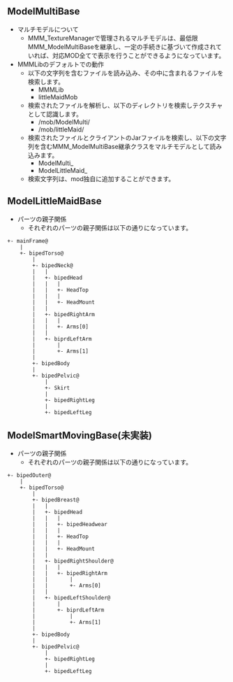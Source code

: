 ## ModelMultiBase
- マルチモデルについて
    - MMM_TextureManagerで管理されるマルチモデルは、最低限MMM_ModelMultiBaseを継承し、一定の手続きに基づいて作成されていれば、対応MOD全てで表示を行うことができるようになっています。	
- MMMLibのデフォルトでの動作
    - 以下の文字列を含むファイルを読み込み、その中に含まれるファイルを検索します。
        - MMMLib
        - littleMaidMob
    - 検索されたファイルを解析し、以下のディレクトリを検索しテクスチャとして認識します。
        - /mob/ModelMulti/
        - /mob/littleMaid/
    - 検索されたファイルとクライアントのJarファイルを検索し、以下の文字列を含むMMM_ModelMultiBase継承クラスをマルチモデルとして読み込みます。
        - ModelMulti_
        - ModelLittleMaid_
    - 検索文字列は、mod独自に追加することができます。


## ModelLittleMaidBase
- パーツの親子関係
    - それぞれのパーツの親子関係は以下の通りになっています。
~~~~
+- mainFrame@
	|
	+- bipedTorso@
		|
		+- bipedNeck@
		|	|
		|	+- bipedHead
		|	|	|
		|	|	+- HeadTop
		|	|	|
		|	|	+- HeadMount
		|	|
		|	+- bipedRightArm
		|	|	|
		|	|	+- Arms[0]
		|	|
		|	+- biprdLeftArm
		|		|
		|		+- Arms[1]
		|
		+- bipedBody
		|
		+- bipedPelvic@
			|
			+- Skirt
			|
			+- bipedRightLeg
			|
			+- bipedLeftLeg
~~~~

## ModelSmartMovingBase(未実装)
- パーツの親子関係
    - それぞれのパーツの親子関係は以下の通りになっています。
~~~~
+- bipedOuter@
	|
	+- bipedTorso@
		|
		+- bipedBreast@
		|	|
		|	+- bipedHead
		|	|	|
		|	|	+- bipedHeadwear
		|	|	|
		|	|	+- HeadTop
		|	|	|
		|	|	+- HeadMount
		|	|
		|	+- bipedRightShoulder@
		|	|	|
		|	|	+- bipedRightArm
		|	|		|
		|	|		+- Arms[0]
		|	|
		|	+- bipedLeftShoulder@
		|		|
		|		+- biprdLeftArm
		|			|
		|			+- Arms[1]
		|
		+- bipedBody
		|
		+- bipedPelvic@
			|
			+- bipedRightLeg
			|
			+- bipedLeftLeg
~~~~
